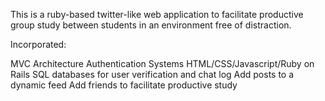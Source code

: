 This is a ruby-based twitter-like web application to facilitate productive group study between students in an environment free of distraction. 

Incorporated:

MVC Architecture
Authentication Systems
HTML/CSS/Javascript/Ruby on Rails
SQL databases for user verification and chat log
Add posts to a dynamic feed
Add friends to facilitate productive study
